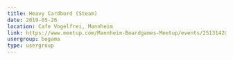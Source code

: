 ```yaml
---
title: Heavy Cardbord (Steam)
date: 2019-05-26
location: Cafe Vogelfrei, Mannheim
link: https://www.meetup.com/Mannheim-Boardgames-Meetup/events/251314201/
usergroup: bogama
type: usergroup
---
```

